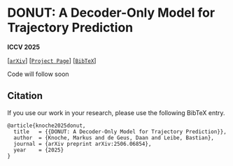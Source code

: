 # DONUT: A Decoder-Only Model for Trajectory Prediction

**ICCV 2025**

[[`arXiv`](https://arxiv.org/abs/2506.06854)] [[`Project Page`](https://vision.rwth-aachen.de/DONUT)] [[`BibTeX`](#Citation)]

Code will follow soon

## Citation

If you use our work in your research, please use the following BibTeX entry.

```
@article{knoche2025donut,
  title   = {{DONUT: A Decoder-Only Model for Trajectory Prediction}},
  author  = {Knoche, Markus and de Geus, Daan and Leibe, Bastian},
  journal = {arXiv preprint arXiv:2506.06854},
  year    = {2025}
}
```
